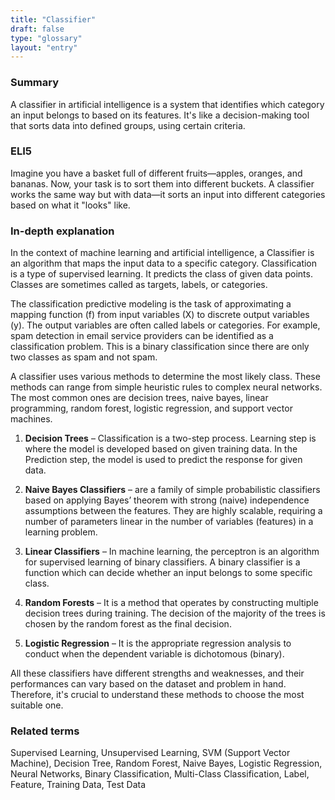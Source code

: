 ```yaml
---
title: "Classifier"
draft: false
type: "glossary"
layout: "entry"
---
```


### Summary
A classifier in artificial intelligence is a system that identifies which category an input belongs to based on its features. It's like a decision-making tool that sorts data into defined groups, using certain criteria.

### ELI5
Imagine you have a basket full of different fruits—apples, oranges, and bananas. Now, your task is to sort them into different buckets. A classifier works the same way but with data—it sorts an input into different categories based on what it "looks" like.

### In-depth explanation
In the context of machine learning and artificial intelligence, a Classifier is an algorithm that maps the input data to a specific category. Classification is a type of supervised learning. It predicts the class of given data points. Classes are sometimes called as targets, labels, or categories.

The classification predictive modeling is the task of approximating a mapping function (f) from input variables (X) to discrete output variables (y). The output variables are often called labels or categories. For example, spam detection in email service providers can be identified as a classification problem. This is a binary classification since there are only two classes as spam and not spam.

A classifier uses various methods to determine the most likely class. These methods can range from simple heuristic rules to complex neural networks. The most common ones are decision trees, naive bayes, linear programming, random forest, logistic regression, and support vector machines.

1. **Decision Trees** – Classification is a two-step process. Learning step is where the model is developed based on given training data. In the Prediction step, the model is used to predict the response for given data.

2. **Naive Bayes Classifiers** – are a family of simple probabilistic classifiers based on applying Bayes’ theorem with strong (naive) independence assumptions between the features. They are highly scalable, requiring a number of parameters linear in the number of variables (features) in a learning problem.

3. **Linear Classifiers** – In machine learning, the perceptron is an algorithm for supervised learning of binary classifiers. A binary classifier is a function which can decide whether an input belongs to some specific class.

4. **Random Forests** – It is a method that operates by constructing multiple decision trees during training. The decision of the majority of the trees is chosen by the random forest as the final decision.

5. **Logistic Regression** – It is the appropriate regression analysis to conduct when the dependent variable is dichotomous (binary).

All these classifiers have different strengths and weaknesses, and their performances can vary based on the dataset and problem in hand. Therefore, it's crucial to understand these methods to choose the most suitable one.

### Related terms
Supervised Learning, Unsupervised Learning, SVM (Support Vector Machine), Decision Tree, Random Forest, Naive Bayes, Logistic Regression, Neural Networks, Binary Classification, Multi-Class Classification, Label, Feature, Training Data, Test Data
